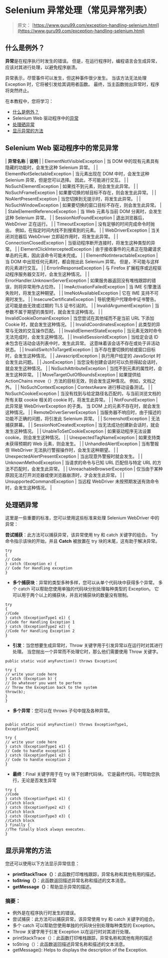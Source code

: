 # Selenium 异常处理（常见异常列表）

> 原文： [https://www.guru99.com/exception-handling-selenium.html](https://www.guru99.com/exception-handling-selenium.html)

## 什么是例外？

**异常**是在程序执行时发生的错误。 但是，在运行程序时，编程语言会生成异常，应该对其进行处理，以避免程序崩溃。

异常表示，尽管事件可以发生，但这种事件很少发生。 当该方法无法处理 Exception 时，它将被引发给其调用者函数。 最终，当主函数抛出异常时，程序将突然终止。

在本教程中，您将学习：

*   [什么是例外？](#1)
*   Selenium Web 驱动程序中的[异常](#2)
*   [处理硒异常](#3)
*   [显示异常的方法](#4)

## Selenium Web 驱动程序中的常见异常

| **异常名称** | **说明** |
| ElementNotVisibleException | 当 DOM 中的现有元素具有隐藏的功能时，会发生这种 Selenium 异常。 |
| ElementNotSelectableException | 当元素出现在 DOM 中时，会发生这种 Selenium 异常，但是您可以选择。 因此，不可能进行交互。 |
| NoSuchElementException | 如果找不到元素，则会发生此异常。 |
| NoSuchFrameException | 如果要切换的帧目标不存在，则会发生此异常。 |
| NoAlertPresentException | 当您切换到无提示时，将发生此异常。 |
| NoSuchWindowException | 如果要切换的窗口目标不存在，则会发生此异常。 |
| StaleElementReferenceException | 当 Web 元素与当前 DOM 分离时，会发生这种 Selenium 异常。 |
| SessionNotFoundException | 退出浏览器后，WebDriver 正在运行。 |
| TimeoutException | 没有足够的时间完成命令时抛出。 例如，在指定时间内找不到搜索到的元素。 |
| WebDriverException | 当关闭浏览器后 WebDriver 立即起作用时，将发生此异常。 |
| ConnectionClosedException | 当驱动程序断开连接时，将发生这种类型的异常。 |
| ElementClickInterceptedException | 由于接收事件的元素正在隐藏请求单击的元素，因此该命令可能未完成。 |
| ElementNotInteractableException | 当 DOM 中出现任何元素时，都会抛出此 Selenium 异常。 但是，不可能与这样的元素进行交互。 |
| ErrorInResponseException | 与 Firefox 扩展程序或远程驱动程序服务器交互时，会发生这种情况。 |
| ErrorHandler.UnknownServerException | 如果服务器返回没​​有堆栈跟踪的错误，则将异常用作占位符。 |
| ImeActivationFailedException | 当 IME 引擎激活失败时，将发生这种期望。 |
| ImeNotAvailableException | 它在 IME 支持不可用时发生。 |
| InsecureCertificateException | 导航使用户代理命中证书警告。 这可能是由无效或过期的 TLS 证书引起的。 |
| InvalidArgumentException | 当参数不属于期望的类型时，就会发生这种情况。 |
| InvalidCookieDomainException | 当您尝试在其他域而不是当前 URL 下添加 Cookie 时，就会发生这种情况。 |
| InvalidCoordinatesException | 此类型的异常与无效的交互操作匹配。 |
| InvalidElementStateExceptio | 当元素无效时命令无法完成时，会发生这种情况。 |
| InvalidSessionIdException | 当给定会话 ID 未包含在活动会话列表中时，发生此异常。 这意味着该会话不存在或处于非活动状态。 |
| InvalidSwitchToTargetException | 当不存在要切换的帧或窗口目标时，会发生这种情况。 |
| JavascriptException | 执行用户给定的 JavaScript 时会发生此问题。 |
| JsonException | 当您没有创建会话时可以负担得起会话时，就会发生这种情况。 |
| NoSuchAttributeException | 当找不到元素的属性时，会发生这种异常。 |
| MoveTargetOutOfBoundsException | 如果提供给 ActionChains move（）方法的目标无效，则会发生这种情况。 例如，文档之外。 |
| NoSuchContextException | ContextAware 进行移动设备测试。 |
| NoSuchCookieException | 当没有找到与给定路径名匹配的，与当前浏览文档的所有关联 cookie 相关的 cookie 时，将发生此异常。 |
| NotFoundException | 此异常是 WebDriverException 的子类。 当 DOM 上的元素不存在时，就会发生这种情况。 |
| RemoteDriverServerException | 当服务器不响应时，由于描述的功能不正确的问题，将引发此 Selenium 异常。 |
| ScreenshotException | 无法捕获屏幕。 |
| SessionNotCreatedException | 当无法成功创建新会话时，就会发生这种情况。 |
| UnableToSetCookieException | 如果驱动程序无法设置 cookie，则会发生这种情况。 |
| UnexpectedTagNameException | 如果支持类未获得预期的 Web 元素，则会发生。 |
| UnhandledAlertException | 当有警报但 WebDriver 无法执行警报操作时，会发生这种期望。 |
| UnexpectedAlertPresentException | 当出现意外警报时就会发生。 |
| UnknownMethodException | 当请求的命令与已知 URL 匹配但与特定 URL 的方法不匹配时，会发生此异常。 |
| UnreachableBrowserException | 仅当由于某种原因无法打开浏览器或使浏览器崩溃时，才会发生此异常。 |
| UnsupportedCommandException | 当远程 WebDriver 未按预期发送有效命令时，会发生这种情况。 |

## 处理硒异常

这里是一些重要的标准，您可以使用这些标准来处理 Selenium WebDriver 中的异常：

**尝试捕获**：此方法可以捕获异常，该异常使用 try 和 catch 关键字的组合。 Try 命令指示该块的开始，并且 **Catch** 被放置在 try 块的末尾，这有助于解决异常。

```
try
{
// Code
} catch (Exception e) {
// Code for Handling exception
}

```

*   **多个捕获块**：异常的类型多种多样，您可以从单个代码块中获得多个异常。 多个 catch 可以帮助您使用单独的代码块分别处理每种类型的 Exception。 它可以用于两个以上的捕获块，并且对捕获块的数量没有限制。

```
try
{
//Code
} catch (ExceptionType1 e1) {
//Code for Handling Exception 1
} catch (ExceptionType2 e2) {
//Code for Handling Exception 2
}

```

*   **引发**：当您想要生成异常时，Throw 关键字用于引发异常以在运行时对其进行处理。 当您抛出一个异常而不处理它时，那么他们需要使用 Throw 关键字。

```
public static void anyFunction() throws Exception{

try {
// write your code here
} Catch (Exception b) {
// Do whatever you want to perform 
// Throw the Exception back to the system
throw(b);
}
}

```

*   **多个异常**：您可以在 throws 子句中提及各种异常。

```

public static void anyFunction() throws ExceptionType1, ExceptionType2{

try {
// write your code here
} catch (ExceptionType1 e1) {
// Code to handle exception 1
} catch (ExceptionType1 e2) {
// Code to handle exception 2
}

```

*   **最终**：Final 关键字用于在 try 块下创建代码块。 它是最终代码，可帮助您执行，无论是否发生异常

```
try {
//Code
} catch (ExceptionType1 e1) {
//Catch block
} catch (ExceptionType2 e2) {
//Catch block
} catch (ExceptionType3 e3) {
//Catch block
} finally {
//The finally block always executes.
}

```

## 显示异常的方法

您还可以使用以下方法显示异常信息：

*   **printStackTrace（）**：此函数打印堆栈跟踪，异常名称和其他有用的描述。
*   **toString（）**：此函数返回描述异常名称和描述的文本消息。
*   **getMessage（）**：帮助显示异常的描述。

### 摘要：

*   例外是在程序执行时发生的错误。
*   尝试捕获：此方法可以捕获异常，该异常使用 try 和 catch 关键字的组合。
*   多个 catch 可以帮助您使用单独的代码块分别处理每种类型的 Exception。
*   Throw 关键字用于引发 Exception 以在运行时对其进行处理。
*   printStackTrace（）：此函数打印堆栈跟踪，异常名称和其他有用的描述
*   toString（）：此函数返回描述异常名称和描述的文本消息。
*   getMessage(): Helps to displays the description of the Exception.